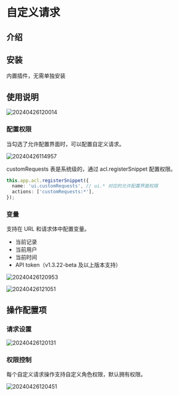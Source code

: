 # 自定义请求
<PluginInfo name="action-custom-request"></PluginInfo>

## 介绍

## 安装

内置插件，无需单独安装

## 使用说明

![20240426120014](https://nocobase-docs.oss-cn-beijing.aliyuncs.com/20240426120014.png)

### 配置权限

当勾选了允许配置界面时，可以配置自定义请求。

![20240426114957](https://nocobase-docs.oss-cn-beijing.aliyuncs.com/20240426114957.png)

customRequests 表是系统级的，通过 acl.registerSnippet 配置权限。

```typescript
this.app.acl.registerSnippet({
  name: 'ui.customRequests', // ui.* 对应的允许配置界面权限
  actions: ['customRequests:*'],
});
```
### 变量

支持在 URL 和请求体中配置变量。

- 当前记录
- 当前用户
- 当前时间
- API token（v1.3.22-beta 及以上版本支持）

![20240426120953](https://nocobase-docs.oss-cn-beijing.aliyuncs.com/20240426120953.png)

![20240426121051](https://nocobase-docs.oss-cn-beijing.aliyuncs.com/20240426121051.png)

## 操作配置项

### 请求设置

![20240426120131](https://nocobase-docs.oss-cn-beijing.aliyuncs.com/20240426120131.png)

### 权限控制

每个自定义请求操作支持自定义角色权限，默认拥有权限。

![20240426120451](https://nocobase-docs.oss-cn-beijing.aliyuncs.com/20240426120451.png)
